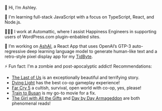 <!-- <img src="https://github.com/ash1eygrace/ash1eygrace/blob/master/hey_there.gif?raw=true" width="100%"/> -->

👋 Hi, I’m Ashley. 

🌱 I'm learning full-stack JavaScript with a focus on TypeScript, React, and Node.js. 

👩🏻‍💻 I work at Automattic, where I assist Happiness Engineers in supporting users of WordPress.com plugin-enbabled sites.

🔭 I’m working on [AshAI](https://github.com/ash1eygrace/ai-content), a React App that uses OpenAI’s GTP-3 auto-regressive deep learning language model to generate human-like text and a retro-style pixel display app for my [TidByte](https://github.com/tidbyt/community/).

⚡ Fun fact: I'm a zombie and post-apocalyptic addict! Recommendations: 
- [The Last of Us](https://www.playstation.com/en-ca/games/the-last-of-us-part-i/) is an exceptionally beautiful and terrifying story.
- [Dying Light](https://store.steampowered.com/agecheck/app/239140/) has the best co-op gameplay experience! 
- [Far Cry 5](https://store.steampowered.com/agecheck/app/552520/) a cultish, survival, open world with co-op, yes, please! 
- [Train to Busan](https://en.wikipedia.org/wiki/Train_to_Busan) is my go-to movie for a fix.
- [The Girl with All the Gifts](https://www.goodreads.com/book/show/17235026-the-girl-with-all-the-gifts) and [Day by Day Armageddon](https://www.goodreads.com/book/show/74821.Day_by_Day_Armageddon) are both phenomenal reads! 

<!--
**ash1eygrace/ash1eygrace** is a ✨ _special_ ✨ repository because its `README.md` (this file) appears on your GitHub profile.

Here are some ideas to get you started:

- 🔭 I’m currently working on ...
- 🌱 I’m currently learning ...
- 👯 I’m looking to collaborate on ...
- 🤔 I’m looking for help with ...
- 💬 Ask me about ...
- 📫 How to reach me: ...
- 😄 Pronouns: ...
- ⚡ Fun fact: ...
-->
